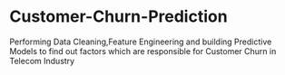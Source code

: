 # Customer-Churn-Prediction

Performing Data Cleaning,Feature Engineering and building Predictive Models to find out factors which are responsible for Customer Churn in Telecom Industry
